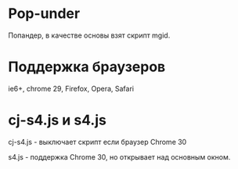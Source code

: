 Pop-under
=========

Попандер, в качестве основы взят скрипт mgid.

Поддержка браузеров
=========
ie6+, chrome 29, Firefox, Opera, Safari

cj-s4.js и s4.js
=========
cj-s4.js - выключает скрипт если браузер Chrome 30

s4.js - поддержка Chrome 30, но открывает над основным окном.